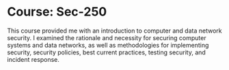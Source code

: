 # Course: Sec-250

This course provided me with an introduction to computer and data network security. I examined the rationale and necessity for securing computer systems and data networks, as well as methodologies for implementing security, security policies, best current practices, testing security, and incident response.
